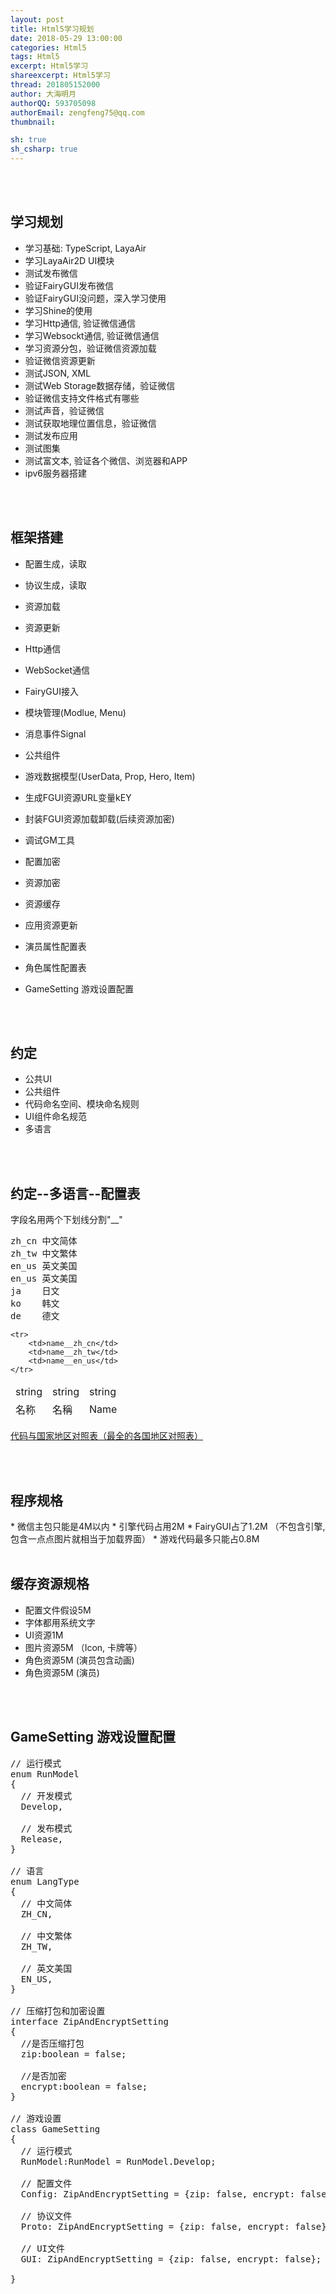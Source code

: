 ```yaml
---
layout: post
title: Html5学习规划
date: 2018-05-29 13:00:00
categories: Html5
tags: Html5 
excerpt: Html5学习
shareexcerpt: Html5学习
thread: 201805152000
author: 大海明月
authorQQ: 593705098
authorEmail: zengfeng75@qq.com
thumbnail: 

sh: true
sh_csharp: true
---
```


<br>
<br>
<h2 class="nav1">学习规划</h2>


* 学习基础: TypeScript, LayaAir
* 学习LayaAir2D UI模块
* 测试发布微信
* 验证FairyGUI发布微信
* 验证FairyGUI没问题，深入学习使用
* 学习Shine的使用
* 学习Http通信, 验证微信通信
* 学习Websockt通信, 验证微信通信
* 学习资源分包，验证微信资源加载
* 验证微信资源更新
* 测试JSON, XML
* 测试Web Storage数据存储，验证微信
* 验证微信支持文件格式有哪些
* 测试声音，验证微信
* 测试获取地理位置信息，验证微信
* 测试发布应用
* 测试图集
* 测试富文本, 验证各个微信、浏览器和APP
* ipv6服务器搭建


<br>
<br>
<h2 class="nav1">框架搭建</h2>

* 配置生成，读取
* 协议生成，读取
* 资源加载
* 资源更新
* Http通信
* WebSocket通信
* FairyGUI接入
* 模块管理(Modlue, Menu)
* 消息事件Signal
* 公共组件
* 游戏数据模型(UserData, Prop, Hero, Item)

* 生成FGUI资源URL变量kEY
* 封装FGUI资源加载卸载(后续资源加密)

* 调试GM工具
* 配置加密
* 资源加密
* 资源缓存
* 应用资源更新

* 演员属性配置表
* 角色属性配置表

* GameSetting 游戏设置配置

<br>
<br>
<h2 class="nav1">约定</h2>

* 公共UI
* 公共组件
* 代码命名空间、模块命名规则
* UI组件命名规范
* 多语言


<br>
<br>
<h2 class="nav1">约定--多语言--配置表</h2>
<p>字段名用两个下划线分割"__"</p>

<pre>
zh_cn 中文简体
zh_tw 中文繁体
en_us 英文美国
en_us 英文美国
ja    日文
ko    韩文
de    德文
</pre>

<table>
  <thead>
    <tr>
        <td>string</td>
        <td>string</td>
        <td>string</td>
    </tr>
    <tr>
        <td>名称</td>
        <td>名稱</td>
        <td>Name</td>
    </tr>

    <tr>
        <td>name__zh_cn</td>
        <td>name__zh_tw</td>
        <td>name__en_us</td>
    </tr>
  </thead>
</table>


<p>
<a href="http://stuk.github.io/jszip/" target="_blank">代码与国家地区对照表（最全的各国地区对照表）</a>
</p>


<br>
<br>
<h2 class="nav1">程序规格</h2>
* 微信主包只能是4M以内
* 引擎代码占用2M
* FairyGUI占了1.2M （不包含引擎, 包含一点点图片就相当于加载界面）
* 游戏代码最多只能占0.8M


<br>
<br>
<h2 class="nav1">缓存资源规格</h2>

* 配置文件假设5M
* 字体都用系统文字
* UI资源1M
* 图片资源5M （Icon, 卡牌等）
* 角色资源5M  (演员包含动画)
* 角色资源5M  (演员)


<br>
<br>
<h2 class="nav1">GameSetting 游戏设置配置</h2>

<pre>
// 运行模式
enum RunModel
{
  // 开发模式
  Develop,

  // 发布模式
  Release,
}

// 语言
enum LangType
{
  // 中文简体
  ZH_CN,

  // 中文繁体
  ZH_TW,

  // 英文美国
  EN_US,
}

// 压缩打包和加密设置
interface ZipAndEncryptSetting
{
  //是否压缩打包
  zip:boolean = false;

  //是否加密
  encrypt:boolean = false;
}

// 游戏设置
class GameSetting
{
  // 运行模式
  RunModel:RunModel = RunModel.Develop;

  // 配置文件
  Config: ZipAndEncryptSetting = {zip: false, encrypt: false};

  // 协议文件
  Proto: ZipAndEncryptSetting = {zip: false, encrypt: false};

  // UI文件
  GUI: ZipAndEncryptSetting = {zip: false, encrypt: false};

}
</pre>